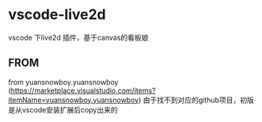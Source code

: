 # vscode-live2d
vscode 下live2d 插件，基于canvas的看板娘

## FROM
from yuansnowboy.yuansnowboy (https://marketplace.visualstudio.com/items?itemName=yuansnowboy.yuansnowboy)
由于找不到对应的github项目，初版是从vscode安装扩展后copy出来的
